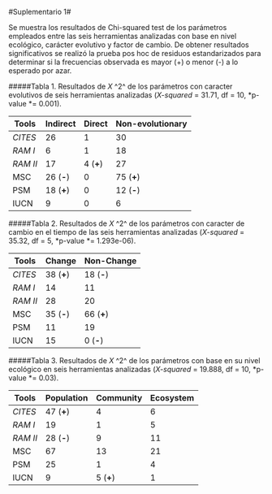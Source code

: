 #Suplementario 1#

Se muestra los resultados de Chi-squared test de los parámetros empleados entre las seis herramientas analizadas con base en nivel ecológico, carácter evolutivo y factor de cambio. De obtener resultados significativos se realizó la prueba pos hoc de residuos estandarizados para determinar si la frecuencias observada es mayor (+) o menor (-) a lo esperado por azar. 

#####Tabla 1. Resultados de *X* ^2^ de los parámetros con caracter evolutivos de seis herramientas analizadas (*X-squared* = 31.71, df = 10, *p-value *= 0.001).

| Tools |Indirect |Direct| Non-evolutionary|
| ------ | ----------- |--------|-----------|
| *CITES* | 26 | 1 	| 30
| *RAM I* | 6 | 1 | 18 
| *RAM II*  | 17 | 4 (**+**) | 27
| MSC    | 26 (**-**) | 0 | 75 (**+**)
| PSM    | 18 (**+**) | 0 | 12 (**-**)
| IUCN   | 9 | 0 | 6


#####Tabla 2. Resultados de *X* ^2^ de los parámetros con caracter de cambio en el tiempo de las seis herramientas analizadas (*X-squared* = 35.32, df = 5, *p-value *= 1.293e-06).

| Tools |Change |Non-Change| 
| ----------- |--------|-----------|
| *CITES* | 38 (**+**) | 18 (**-**)	
| *RAM I* | 14 | 11 | 
| *RAM II*  | 28 | 20 |
| MSC    | 35 (**-**) | 66 (**+**) | 
| PSM    | 11 | 19 |
| IUCN   | 15 | 0 (**-**)|

#####Tabla 3. Resultados de *X* ^2^ de los parámetros con base en su nivel ecológico en seis herramientas analizadas (*X-squared* = 19.888, df = 10, *p-value *= 0.03).

| Tools |Population |Community| Ecosystem|
| ------ | ----------- |--------|-----------|
| *CITES* | 47 (**+**) | 4 	| 6
| *RAM I* | 19 | 1 | 5 
| *RAM II*  | 28 (**-**) |9 | 11
| MSC    | 67 | 13 | 21
| PSM    | 25 | 1 | 4
| IUCN   | 9  | 5 (**+**)  | 1
